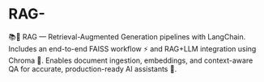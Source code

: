 # RAG-
📚🤖 RAG — Retrieval-Augmented Generation pipelines with LangChain. Includes an end-to-end FAISS workflow ⚡ and RAG+LLM integration using Chroma 🔗. Enables document ingestion, embeddings, and context-aware QA for accurate, production-ready AI assistants 🚀.
